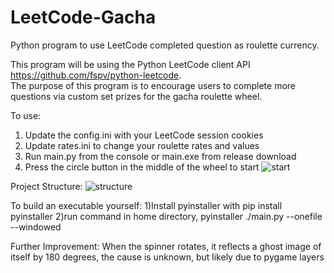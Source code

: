# LeetCode-Gacha
Python program to use LeetCode completed question as roulette currency.

This program will be using the Python LeetCode client API https://github.com/fspv/python-leetcode. <br>
The purpose of this program is to encourage users to complete more questions via custom set prizes for the gacha roulette wheel.

To use:
1) Update the config.ini with your LeetCode session cookies
2) Update rates.ini to change your roulette rates and values
3) Run main.py from the console or main.exe from release download
4) Press the circle button in the middle of the wheel to start
![start](https://github.com/TomWu370/LeetCode-Gacha/assets/75613334/0eae6e79-2ff3-42a2-be87-88301aed3979)




Project Structure:
![structure](https://github.com/TomWu370/LeetCode-Gacha/assets/75613334/c292acf2-f0de-41f4-97c8-31f28ea38767)


To build an executable yourself:
1)Install pyinstaller with pip install pyinstaller
2)run command in home directory, pyinstaller ./main.py --onefile --windowed

Further Improvement:
When the spinner rotates, it reflects a ghost image of itself by 180 degrees, the cause is unknown, but likely due to pygame layers
